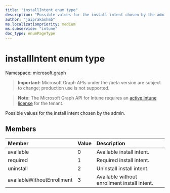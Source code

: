 ```yaml
---
title: "installIntent enum type"
description: "Possible values for the install intent chosen by the admin."
author: "jaiprakashmb"
ms.localizationpriority: medium
ms.subservice: "intune"
doc_type: enumPageType
---
```


# installIntent enum type

Namespace: microsoft.graph
> **Important:** Microsoft Graph APIs under the /beta version are subject to change; production use is not supported.

> **Note:** The Microsoft Graph API for Intune requires an [active Intune license](https://go.microsoft.com/fwlink/?linkid=839381) for the tenant.


Possible values for the install intent chosen by the admin.

## Members
|Member|Value|Description|
|:---|:---|:---|
|available|0|Available install intent.|
|required|1|Required install intent.|
|uninstall|2|Uninstall install intent.|
|availableWithoutEnrollment|3|Available without enrollment install intent.|
